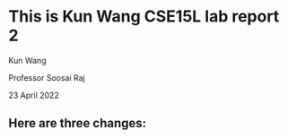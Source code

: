 # This is Kun Wang CSE15L lab report 2

Kun Wang

Professor Soosai Raj

23 April 2022

__Here are three changes:__
- 